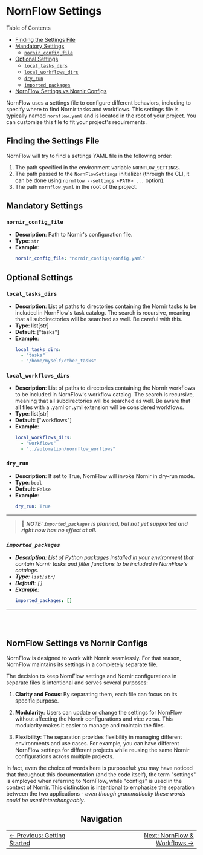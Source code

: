# NornFlow Settings

Table of Contents
- [Finding the Settings File](#finding-the-settings-file)
- [Mandatory Settings](#mandatory-settings)
  - [`nornir_config_file`](#nornir_config_file)
- [Optional Settings](#optional-settings)
  - [`local_tasks_dirs`](#local_tasks_dirs)
  - [`local_workflows_dirs`](#local_workflows_dirs)
  - [`dry_run`](#dry_run)
  - [`imported_packages`](#imported_packages)
- [NornFlow Settings vs Nornir Configs](#nornflow-settings-vs-nornir-configs)


NornFlow uses a settings file to configure different behaviors, including to specify where to find Nornir tasks and workflows. This settings file is typically named `nornflow.yaml` and is located in the root of your project. You can customize this file to fit your project's requirements.

## Finding the Settings File

NornFlow will try to find a settings YAML file in the following order:
1. The path specified in the environment variable `NORNFLOW_SETTINGS`.
2. The path passed to the `NornFlowSettings` initializer (through the CLI, it can be done using `nornflow --settings <PATH> ...` option).
3. The path `nornflow.yaml` in the root of the project.

## Mandatory Settings

### `nornir_config_file`

- **Description**: Path to Nornir's configuration file.
- **Type**: `str`
- **Example**:
  ```yaml
  nornir_config_file: "nornir_configs/config.yaml"
  ```

## Optional Settings

### `local_tasks_dirs`

- **Description**: List of paths to directories containing the Nornir tasks to be included in NornFlow's task catalog. The search is recursive, meaning that all subdirectories will be searched as well. Be careful with this.
- **Type**: list[str]
- **Default**: ["tasks"]
- **Example**:
  ```yaml
  local_tasks_dirs:
    - "tasks" 
    - "/home/myself/other_tasks"
  ```

### `local_workflows_dirs`

- **Description**: List of paths to directories containing the Nornir workflows to be included in NornFlow's workflow catalog. The search is recursive, meaning that all subdirectories will be searched as well. Be aware that all files with a .yaml or .yml extension will be considered workflows.
- **Type**: list[str]
- **Default**: ["workflows"]
- **Example**:
  ```yaml
  local_workflows_dirs:
    - "workflows"
    - "../automation/nornflow_worflows"
  ```

### `dry_run`

- **Description**: If set to True, NornFlow will invoke Nornir in dry-run mode.
- **Type**: `bool`
- **Default**: `False`
- **Example**:
  ```yaml
  dry_run: True
  ```  
---
> 🚨 ***NOTE: `imported_packages` is planned, but not yet supported and right now has no effect at all.***
### *`imported_packages`*

- ***Description**: List of Python packages installed in your environment that contain Nornir tasks and filter functions to be included in NornFlow's catalogs.*
- ***Type**: `list[str]`*
- ***Default**: `[]`*
- ***Example**:*
  ```yaml
  imported_packages: []
  ```
---
<br><br>

## NornFlow Settings vs Nornir Configs

NornFlow is designed to work with Nornir seamlessly. For that reason, NornFlow maintains its settings in a completely separate file.  
 
The decision to keep NornFlow settings and Nornir configurations in separate files is intentional and serves several purposes:

1. **Clarity and Focus**: By separating them, each file can focus on its specific purpose.

2. **Modularity**: Users can update or change the settings for NornFlow without affecting the Nornir configurations and vice versa. This modularity makes it easier to manage and maintain the files.

3. **Flexibility**: The separation provides flexibility in managing different environments and use cases. For example, you can have different NornFlow settings for different projects while reusing the same Nornir configurations across multiple projects.

In fact, even the choice of words here is purposeful: you may have noticed that throughout this documentation (and the code itself), the term "settings" is employed when referring to NornFlow, while "configs" is used in the context of Nornir. This distinction is intentional to emphasize the separation between the two applications - *even though grammatically these words could be used interchangeably*.


<div align="center">
  
## Navigation

<table width="100%">
<tr>
<td width="33%" align="left">
<a href="./getting_started.md">← Previous: Getting Started</a>
</td>
<td width="33%" align="center">
</td>
<td width="33%" align="right">
<a href="./nornflow_and_workflows.md">Next: NornFlow & Workflows →</a>
</td>
</tr>
</table>

</div>